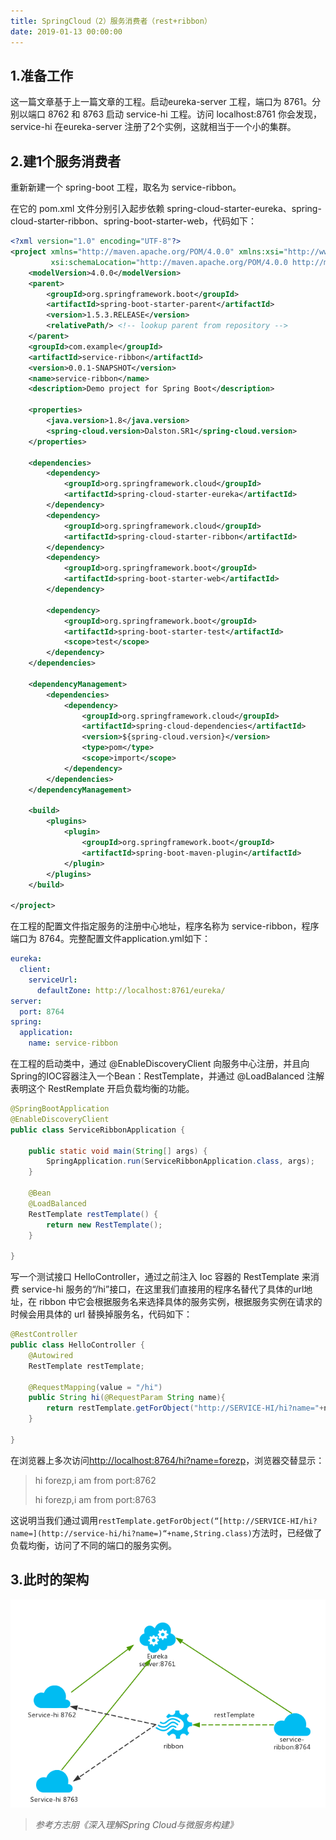 ```yaml
---
title: SpringCloud（2）服务消费者（rest+ribbon）
date: 2019-01-13 00:00:00
---
```

## 1.准备工作

这一篇文章基于上一篇文章的工程。启动eureka-server 工程，端口为 8761。分别以端口 8762 和 8763 启动 service-hi 工程。访问 localhost:8761 你会发现，service-hi 在eureka-server 注册了2个实例，这就相当于一个小的集群。

## 2.建1个服务消费者

重新新建一个 spring-boot 工程，取名为 service-ribbon。

在它的 pom.xml 文件分别引入起步依赖 spring-cloud-starter-eureka、spring-cloud-starter-ribbon、spring-boot-starter-web，代码如下：

```xml
<?xml version="1.0" encoding="UTF-8"?>
<project xmlns="http://maven.apache.org/POM/4.0.0" xmlns:xsi="http://www.w3.org/2001/XMLSchema-instance"
         xsi:schemaLocation="http://maven.apache.org/POM/4.0.0 http://maven.apache.org/xsd/maven-4.0.0.xsd">
    <modelVersion>4.0.0</modelVersion>
    <parent>
        <groupId>org.springframework.boot</groupId>
        <artifactId>spring-boot-starter-parent</artifactId>
        <version>1.5.3.RELEASE</version>
        <relativePath/> <!-- lookup parent from repository -->
    </parent>
    <groupId>com.example</groupId>
    <artifactId>service-ribbon</artifactId>
    <version>0.0.1-SNAPSHOT</version>
    <name>service-ribbon</name>
    <description>Demo project for Spring Boot</description>

    <properties>
        <java.version>1.8</java.version>
        <spring-cloud.version>Dalston.SR1</spring-cloud.version>
    </properties>

    <dependencies>
        <dependency>
            <groupId>org.springframework.cloud</groupId>
            <artifactId>spring-cloud-starter-eureka</artifactId>
        </dependency>
        <dependency>
            <groupId>org.springframework.cloud</groupId>
            <artifactId>spring-cloud-starter-ribbon</artifactId>
        </dependency>
        <dependency>
            <groupId>org.springframework.boot</groupId>
            <artifactId>spring-boot-starter-web</artifactId>
        </dependency>

        <dependency>
            <groupId>org.springframework.boot</groupId>
            <artifactId>spring-boot-starter-test</artifactId>
            <scope>test</scope>
        </dependency>
    </dependencies>

    <dependencyManagement>
        <dependencies>
            <dependency>
                <groupId>org.springframework.cloud</groupId>
                <artifactId>spring-cloud-dependencies</artifactId>
                <version>${spring-cloud.version}</version>
                <type>pom</type>
                <scope>import</scope>
            </dependency>
        </dependencies>
    </dependencyManagement>

    <build>
        <plugins>
            <plugin>
                <groupId>org.springframework.boot</groupId>
                <artifactId>spring-boot-maven-plugin</artifactId>
            </plugin>
        </plugins>
    </build>

</project>
```

在工程的配置文件指定服务的注册中心地址，程序名称为 service-ribbon，程序端口为 8764。完整配置文件application.yml如下：

```yml
eureka:
  client:
    serviceUrl:
      defaultZone: http://localhost:8761/eureka/
server:
  port: 8764
spring:
  application:
    name: service-ribbon
```

在工程的启动类中，通过 @EnableDiscoveryClient 向服务中心注册，并且向Spring的IOC容器注入一个Bean：RestTemplate，并通过 @LoadBalanced 注解表明这个 RestRemplate 开启负载均衡的功能。

```java
@SpringBootApplication
@EnableDiscoveryClient
public class ServiceRibbonApplication {

    public static void main(String[] args) {
        SpringApplication.run(ServiceRibbonApplication.class, args);
    }

    @Bean
    @LoadBalanced
    RestTemplate restTemplate() {
        return new RestTemplate();
    }

}
```

写一个测试接口 HelloController，通过之前注入 Ioc 容器的 RestTemplate 来消费 service-hi 服务的“/hi”接口，在这里我们直接用的程序名替代了具体的url地址，在 ribbon 中它会根据服务名来选择具体的服务实例，根据服务实例在请求的时候会用具体的 url 替换掉服务名，代码如下：

```java
@RestController
public class HelloController {
    @Autowired
    RestTemplate restTemplate;

    @RequestMapping(value = "/hi")
    public String hi(@RequestParam String name){
        return restTemplate.getForObject("http://SERVICE-HI/hi?name="+name,String.class);
    }

}
```

在浏览器上多次访问<http://localhost:8764/hi?name=forezp>，浏览器交替显示：

> hi forezp,i am from port:8762
>
> hi forezp,i am from port:8763

这说明当我们通过调用`restTemplate.getForObject(“[http://SERVICE-HI/hi?name=](http://service-hi/hi?name=)“+name,String.class)`方法时，已经做了负载均衡，访问了不同的端口的服务实例。


## 3.此时的架构

![](./20190113SpringCloud2服务消费者restribbon/1136672-20190112235934296-1157757573.png)


> *参考方志朋《深入理解Spring Cloud与微服务构建》*